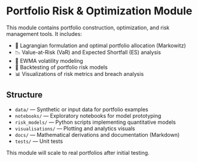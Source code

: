 # Portfolio Risk & Optimization Module

This module contains portfolio construction, optimization, and risk management tools. It includes:

- 📌 Lagrangian formulation and optimal portfolio allocation (Markowitz)
- 📉 Value-at-Risk (VaR) and Expected Shortfall (ES) analysis
- 🧮 EWMA volatility modeling
- 🔁 Backtesting of portfolio risk models
- 📊 Visualizations of risk metrics and breach analysis

## Structure

- `data/` — Synthetic or input data for portfolio examples
- `notebooks/` — Exploratory notebooks for model prototyping
- `risk_models/` — Python scripts implementing quantitative models
- `visualisations/` — Plotting and analytics visuals
- `docs/` — Mathematical derivations and documentation (Markdown)
- `tests/` — Unit tests

This module will scale to real portfolios after initial testing.

